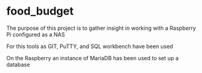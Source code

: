 # food_budget

The purpose of this project is to gather insight in working with a Raspberry Pi configured as a NAS

For this tools as GIT, PuTTY, and SQL workbench have been used

On the Raspberry an instance of MariaDB has been used to set up a database